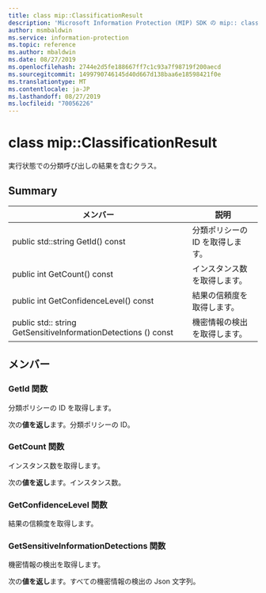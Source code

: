 ```yaml
---
title: class mip::ClassificationResult
description: 'Microsoft Information Protection (MIP) SDK の mip:: classificationresult クラスについて説明します。'
author: msmbaldwin
ms.service: information-protection
ms.topic: reference
ms.author: mbaldwin
ms.date: 08/27/2019
ms.openlocfilehash: 2744e2d5fe188667ff7c1c93a7f98719f200aecd
ms.sourcegitcommit: 1499790746145d40d667d138baa6e18598421f0e
ms.translationtype: MT
ms.contentlocale: ja-JP
ms.lasthandoff: 08/27/2019
ms.locfileid: "70056226"
---
```

# <a name="class-mipclassificationresult"></a>class mip::ClassificationResult 
実行状態での分類呼び出しの結果を含むクラス。
  
## <a name="summary"></a>Summary
 メンバー                        | 説明                                
--------------------------------|---------------------------------------------
public std::string GetId() const  |  分類ポリシーの ID を取得します。
public int GetCount() const  |  インスタンス数を取得します。
public int GetConfidenceLevel() const  |  結果の信頼度を取得します。
public std:: string GetSensitiveInformationDetections () const  |  機密情報の検出を取得します。
  
## <a name="members"></a>メンバー
  
### <a name="getid-function"></a>GetId 関数
分類ポリシーの ID を取得します。

  
次の**値を返し**ます。分類ポリシーの ID。
  
### <a name="getcount-function"></a>GetCount 関数
インスタンス数を取得します。

  
次の**値を返し**ます。インスタンス数。
  
### <a name="getconfidencelevel-function"></a>GetConfidenceLevel 関数
結果の信頼度を取得します。
  
### <a name="getsensitiveinformationdetections-function"></a>GetSensitiveInformationDetections 関数
機密情報の検出を取得します。

  
次の**値を返し**ます。すべての機密情報の検出の Json 文字列。